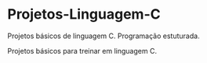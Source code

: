 # Projetos-Linguagem-C
Projetos básicos de linguagem C. Programação estuturada.

Projetos básicos para treinar em linguagem C.
